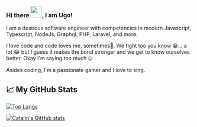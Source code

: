 ### Hi there <img src="https://raw.githubusercontent.com/MartinHeinz/MartinHeinz/master/wave.gif" width="30px">, I am Ugo!

I am a desirous software engineer with competencies in modern Javascript, Typescript, NodeJs, Graphql, PHP, Laravel, and more.

I love code and code loves me, sometimes🤪. We fight too you know 😁... a lot 😂 but I guess it makes the bond stronger 
and we get to know ourselves better. Okay I'm saying too much 🤐

Asides coding, I'm a passionate gamer and I love to sing.

## &#x1f4c8; My GitHub Stats

[![Top Langs](https://github-readme-stats.vercel.app/api/top-langs/?username=lawrecks&layout=compact&hide=html,css&theme=merko&show_icons=true)](https://github.com/anuraghazra/github-readme-stats)

[![Catalin's GitHub stats](https://github-readme-stats.vercel.app/api?username=lawrecks&theme=merko)](https://github.com/anuraghazra/github-readme-stats)
